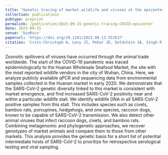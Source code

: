 ```yaml
---
title: "Genetic tracing of market wildlife and viruses at the epicenter of the COVID-19 pandemic"
collection: publications
pubtype: preprint
permalink: /publication/2023-09-15-genetic-tracing-COVID-epicenter
date: 2023-09-15
venue: 'bioRxiv'
paperurl: 'https://doi.org/10.1101/2023.09.13.557637'
citation: 'Crits-Christoph A, Levy JI, Pekar JE, Goldstein SA, Singh R, Hensel Z, Gangavarapu K, Rogers MB, <b>Moshiri N</b>, Garry RF, Holmes EC, Koopmans MPG, Lemey P, Popescu S, Rambaut A, Robertson DL, Suchard MA, Wertheim JO, Rasmussen AL, Andersen KG, Worobey M, Débarre F (2023). "Genetic tracing of market wildlife and viruses at the epicenter of the COVID-19 pandemic." <i>bioRxiv</i>. <a href="https://doi.org/10.1101/2023.09.13.557637" target="_blank">doi:10.1101/2023.09.13.557637</a>'
---
```

Zoonotic spillovers of viruses have occurred through the animal trade worldwide. The start of the COVID-19 pandemic was traced epidemiologically to the Huanan Wholesale Seafood Market, the site with the most reported wildlife vendors in the city of Wuhan, China. Here, we analyze publicly available qPCR and sequencing data from environmental samples collected in the Huanan market in early 2020. We demonstrate that the SARS-CoV-2 genetic diversity linked to this market is consistent with market emergence, and find increased SARS-CoV-2 positivity near and within a particular wildlife stall. We identify wildlife DNA in all SARS-CoV-2 positive samples from this stall. This includes species such as civets, bamboo rats, porcupines, hedgehogs, and one species, raccoon dogs, known to be capable of SARS-CoV-2 transmission. We also detect other animal viruses that infect raccoon dogs, civets, and bamboo rats. Combining metagenomic and phylogenetic approaches, we recover genotypes of market animals and compare them to those from other markets. This analysis provides the genetic basis for a short list of potential intermediate hosts of SARS-CoV-2 to prioritize for retrospective serological testing and viral sampling.
